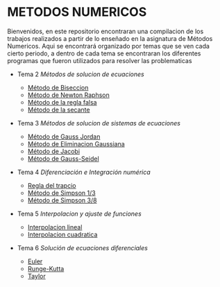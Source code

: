 # METODOS NUMERICOS

Bienvenidos, en este repositorio encontraran una compilacion de los trabajos realizados a partir de lo enseñado en la asignatura de Métodos Numericos.
Aqui se encontrará organizado por temas que se ven cada cierto periodo, a dentro de cada tema se encontraran los diferentes programas que fueron 
utilizados para resolver las problematicas

+ Tema 2 _Métodos de solucion de ecuaciones_
  - [Método de Biseccion](Tema_2/Metodo_de_Biseccion)
  - [Método de Newton Raphson](Tema_2/Método_de_Newton_Raphson/)
  - [Método de la regla falsa](Tema_2/Método_de_la_regla_falsa/)
  - [Método de la secante](Tema_2/Método_de_la_secante/)

+ Tema 3 _Métodos de solucion de sistemas de ecuaciones_
  - [Método de Gauss Jordan](Tema_3/Método_de_Gauss-Jordan/Código%20en%20Java/)
  - [Método de Eliminacion Gaussiana](Tema_3/Método_de_Eliminacion_Gaussiana/)
  - [Método de Jacobi](Tema_3/Método_de_Jacobi/)
  - [Método de Gauss-Seidel](Tema_3/Metodo_de_Gauss-Seidel/)

+ Tema 4 _Diferenciación e Integración numérica_
  - [Regla del trapcio](Tema_4/Regla_del_trapecio/)
  - [Método de Simpson 1/3](Tema_4/Método_de_Simpson_Un_tercio/)
  - [Método de Simpson 3/8](Tema_4/Método_de_Simpson_3_Octavos/)

+ Tema 5 _Interpolacion y ajuste de funciones_
  - [Interpolacion lineal](Tema_5/Interpolacion/)
  - [Interpolacion cuadratica](Tema_5/Interpolacion_cuadratica/)

+ Tema 6 _Solución de ecuaciones diferenciales_
  - [Euler]()
  - [Runge-Kutta]()
  - [Taylor]() 